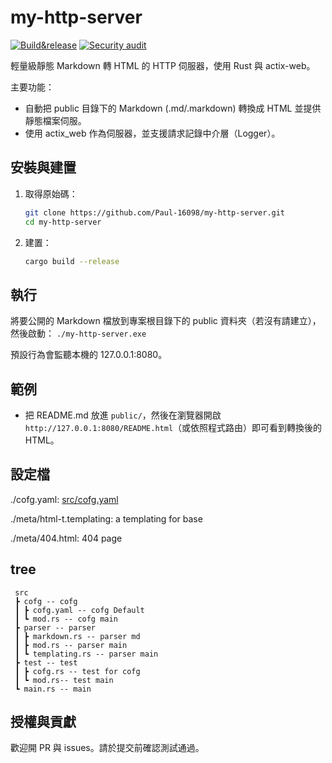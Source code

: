 # my-http-server

[![Build&release](https://github.com/Paul-16098/my-http-server/actions/workflows/cli.yml/badge.svg?branch=main)](https://github.com/Paul-16098/my-http-server/actions/workflows/cli.yml) [![Security audit](https://github.com/Paul-16098/my-http-server/actions/workflows/Security-audit.yml/badge.svg)](https://github.com/Paul-16098/my-http-server/actions/workflows/Security-audit.yml)

輕量級靜態 Markdown 轉 HTML 的 HTTP 伺服器，使用 Rust 與 actix-web。

主要功能：

- 自動把 public 目錄下的 Markdown (.md/.markdown) 轉換成 HTML 並提供靜態檔案伺服。
- 使用 actix_web 作為伺服器，並支援請求記錄中介層（Logger）。

## 安裝與建置

1. 取得原始碼：

   ```sh
   git clone https://github.com/Paul-16098/my-http-server.git
   cd my-http-server
   ```

2. 建置：

   ```sh
   cargo build --release
   ```

## 執行

將要公開的 Markdown 檔放到專案根目錄下的 public 資料夾（若沒有請建立），然後啟動：
`./my-http-server.exe`

預設行為會監聽本機的 127.0.0.1:8080。

## 範例

- 把 README.md 放進 `public/`，然後在瀏覽器開啟 `http://127.0.0.1:8080/README.html`（或依照程式路由）即可看到轉換後的 HTML。

## 設定檔

./cofg.yaml: [src/cofg.yaml](https://github.com/Paul-16098/my-http-server/blob/main/src/cofg/cofg.yaml)

./meta/html-t.templating: a templating for base

./meta/404.html: 404 page

## tree

```tree
 src
 ┣ cofg -- cofg
 ┃ ┣ cofg.yaml -- cofg Default
 ┃ ┗ mod.rs -- cofg main
 ┣ parser -- parser
 ┃ ┣ markdown.rs -- parser md
 ┃ ┣ mod.rs -- parser main
 ┃ ┗ templating.rs -- parser main
 ┣ test -- test
 ┃ ┣ cofg.rs -- test for cofg
 ┃ ┗ mod.rs-- test main
 ┗ main.rs -- main
```

## 授權與貢獻

歡迎開 PR 與 issues。請於提交前確認測試通過。

